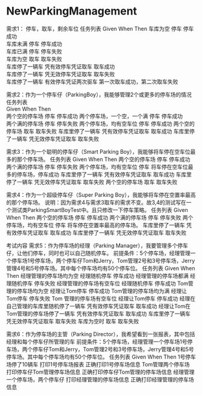 NewParkingManagement
====================
需求1： 停车，取车，剩余车位 
任务列表
Given  	When			Then
车库为空	停车			停车成功        
车库未满	停车			停车成功        
车库已满	停车			停车失败        
车库为空	取车			取车失败        
车库停了一辆车	凭有效停车凭证取车	取车成功        
车库停了一辆车	凭无效停车凭证取车	取车失败        
车库停了一辆车	有效停车凭证两次驱车	第一次取车成功，第二次取车失败   

需求2：作为一个停车仔（ParkingBoy），我能够管理2个或更多的停车场的情况
任务列表	
Given				When			Then	
两个空的停车场			停车			停车成功
两个停车场，一个空，一个满	停车			停车成功	
两个满的停车场			停车			停车失败
两个停车场，均有空车位		停车			停车成功
两个空的停车场			取车			取车失败
车库里停了一辆车	凭有效停车凭证取车		取车成功
车库里停了一辆车	凭无效停车凭证取车		取车失败

需求3：作为一个聪明的停车仔（Smart Parking Boy），我能够将车停在空车位最多的那个停车场。
任务列表
Given			When			Then
两个空的停车场		停车			停车成功
两个满的停车场		停车			停车失败
两个停车场，均有空车位	停车			将车停在空车位最多的停车场，停车成功
车库里停了一辆车	凭有效停车凭证取车	取车成功
车库里停了一辆车	凭无效停车凭证取车	取车失败
两个空的停车场		取车			取车失败

需求4：作为一个超级停车仔（Super Parking Boy），我能够将车停在空置率最高的那个停车场。
说明：因为需求4与需求3取车的需求不变。故3,4的测试写在一个测试类ParkingSmartBoyTest中。且只修改一下停车策略。 
任务列表
Given			When			Then
两个空的停车场		停车			停车成功
两个满的停车场		停车			停车失败
两个停车场，均有空车位	停车			将车停在空置率最高的停车场。
车库里停了一辆车	凭有效停车凭证取车	取车成功
车库里停了一辆车	凭无效停车凭证取车	取车失败

考试内容
需求5：作为停车场的经理（Parking Manager），我要管理多个停车仔，让他们停车，同时也可以自己随机停车。
前提条件：5个停车场，经理管理一个停车场1号停车场，两个停车仔Tom和Jerry，Tom管理2号和3号停车场，Jerry管理4号和5号停车场。其中每个停车场均有50个停车位。
任务列表
Given					When			Then
经理管理的停车场均为空			经理随机停车		停车成功
经理管理的停车场都满			经理随机停车		停车失败
经理管理的停车场有空车位		经理随机停车		停车成功
Tom管理的停车场均为空			经理让Tom停车		停车成功
Tom管理的停车场均为满			经理让Tom停车		停车失败
Tom 管理的停车场有空车位		经理让Tom停车		停车成功
经理在自己管理的车库里随机停了一辆车	凭有效停车凭证取车	取车成功
经理让Tom在Tom管理的停车场停了一辆车	凭有效停车凭证取车	取车成功
车库里停了一辆车			凭无效停车凭证取车	取车失败
车库为空时				取车			取车失败

需求6：作为停车场的主管（Parking Director），我希望看到一张报表，其中包括经理和每个停车仔所管理的车
前提条件：5个停车场，经理管理一个停车场1号停车场，两个停车仔Tom和Jerry，Tom管理2号和3号停车场，Jerry管理4号和5号停车场。其中每个停车场均有50个停车位。
任务列表
Given	 				When				Then
1号停车场停了10辆车			打印1号停车场报表		正确打印1号停车场信息
Tom管理两个停车场			打印停车仔Tom管理停车场信息	正确打印停车仔Tom管理的停车场信息
经理管理一个停车场，两个停车仔		打印经理管理的停车场信息	正确打印经理管理的停车场信息

